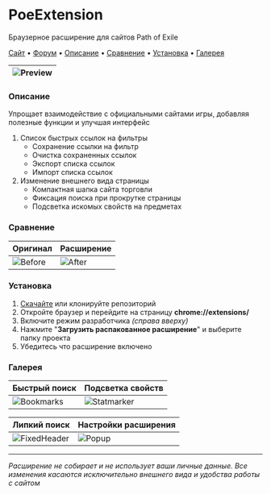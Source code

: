 # PoeExtension
Браузерное расширение для сайтов Path of Exile

[Сайт](https://custompoe.ru) • [Форум](https://ru.pathofexile.com/forum/view-thread/3703253) • [Описание](#Описание) • [Сравнение](#Сравнение) • [Установка](#Установка) • [Галерея](#Галерея)

| ![Preview](https://custompoe.ru/img/screens/trade/tradePreview.png) |
|-------------|

### Описание
Упрощает взаимодействие с официальными сайтами игры, добавляя полезные функции и улучшая интерфейс

1. Список быстрых ссылок на фильтры
    - Сохранение ссылки на фильтр
    - Очистка сохраненных ссылок
    - Экспорт списка ссылок
    - Импорт списка ссылок
3. Изменение внешнего вида страницы
    - Компактная шапка сайта торговли
    - Фиксация поиска при прокрутке страницы
    - Подсветка искомых свойств на предметах

### Сравнение
| Оригинал | Расширение |
|-------------|-------------|
| ![Before](https://custompoe.ru/img/screens/trade/tradeBefore.png) | ![After](https://custompoe.ru/img/screens/trade/tradeAfter.png) |

### Установка
1. [Скачайте](https://github.com/BeardedMark/PoeExtension/archive/refs/heads/main.zip) или клонируйте репозиторий 
2. Откройте браузер и перейдите на страницу **chrome://extensions/**
3. Включите режим разработчика *(справа вверху)*
4. Нажмите "**Загрузить распакованное расширение**" и выберите папку проекта
4. Убедитесь что расширение включено

### Галерея
| Быстрый поиск | Подсветка свойств |
|-------------|-------------|
| ![Bookmarks](https://custompoe.ru/img/screens/trade/bookmarks.png) | ![Statmarker](https://custompoe.ru/img/screens/trade/statmarker.png) |

| Липкий поиск | Настройки расширения |
|-------------|-------------|
| ![FixedHeader](https://custompoe.ru/img/screens/trade/fixedHeader.png) | ![Popup](https://custompoe.ru/img/screens/trade/popup.png) |

---
*Расширение не собирает и не использует ваши личные данные. Все изменения касаются исключительно внешнего вида и удобства работы с сайтом*
